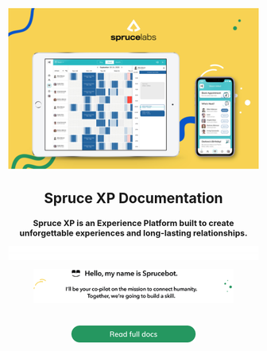 <img src="/docs/images/hero.jpg">

<h1 align="center">
Spruce XP Documentation
</h1>
<h3 align="center">Spruce XP is an Experience Platform built to create unforgettable experiences and long-lasting relationships.
</h2>
<img src="docs/images/spacer.png">
<br />
<p align="center">
<img align="center" width="80%" src="docs/images/sprucebot-message.png">
</p>
<br />
<p align="center">
<a href="https://developer.spruce.ai/#/schemas/index"><img width="250" src="docs/images/read-full-docs.png" /></a>
</p>
